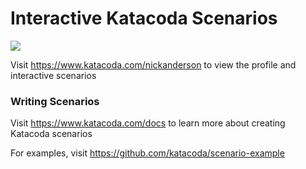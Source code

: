 # Interactive Katacoda Scenarios

[![](http://shields.katacoda.com/katacoda/nickanderson/count.svg)](https://www.katacoda.com/nickanderson "Get your profile on Katacoda.com")

Visit https://www.katacoda.com/nickanderson to view the profile and interactive scenarios

### Writing Scenarios
Visit https://www.katacoda.com/docs to learn more about creating Katacoda scenarios

For examples, visit https://github.com/katacoda/scenario-example
